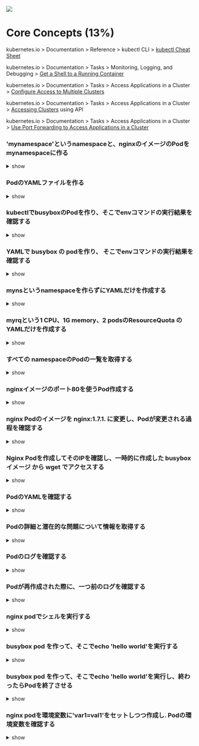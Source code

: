 ![](https://gaforgithub.azurewebsites.net/api?repo=CKAD-exercises/core_concepts&empty)
# Core Concepts (13%)

kubernetes.io > Documentation > Reference > kubectl CLI > [kubectl Cheat Sheet](https://kubernetes.io/docs/reference/kubectl/cheatsheet/)

kubernetes.io > Documentation > Tasks > Monitoring, Logging, and Debugging > [Get a Shell to a Running Container](https://kubernetes.io/docs/tasks/debug-application-cluster/get-shell-running-container/)

kubernetes.io > Documentation > Tasks > Access Applications in a Cluster > [Configure Access to Multiple Clusters](https://kubernetes.io/docs/tasks/access-application-cluster/configure-access-multiple-clusters/)

kubernetes.io > Documentation > Tasks > Access Applications in a Cluster > [Accessing Clusters](https://kubernetes.io/docs/tasks/access-application-cluster/access-cluster/) using API

kubernetes.io > Documentation > Tasks > Access Applications in a Cluster > [Use Port Forwarding to Access Applications in a Cluster](https://kubernetes.io/docs/tasks/access-application-cluster/port-forward-access-application-cluster/)

### 'mynamespace'というnamespaceと、nginxのイメージのPodをmynamespaceに作る

<details><summary>show</summary>
<p>

```bash
kubectl create namespace mynamespace
kubectl run nginx --image=nginx --restart=Never -n mynamespace
```

</p>
</details>

### PodのYAMLファイルを作る

<details><summary>show</summary>
<p>

--dry-run=clientを指定すると、Kubernetesにリソースは作られません。-o yamlでYAMLを出力します。

```bash
kubectl run nginx --image=nginx --restart=Never --dry-run=client -n mynamespace -o yaml > pod.yaml
```

```bash
cat pod.yaml
```

```yaml
apiVersion: v1
kind: Pod
metadata:
  creationTimestamp: null
  labels:
    run: nginx
  name: nginx
  namespace: mynamespace
spec:
  containers:
  - image: nginx
    name: nginx
    resources: {}
  dnsPolicy: ClusterFirst
  restartPolicy: Always
status: {}
```

kubectl create -fでYAMLを元にリソースを作ります。

```bash
kubectl create -f pod.yaml
```

一行で上記の内容をやる場合は以下のようになります。

```bash
kubectl run nginx --image=nginx --restart=Never --dry-run=client -o yaml | kubectl create -n mynamespace -f -
```

</p>
</details>

### kubectlでbusyboxのPodを作り、そこでenvコマンドの実行結果を確認する

<details><summary>show</summary>
<p>

アウトプットを表示したらそのままPodを削除する場合

```bash
kubectl run busybox --image=busybox --command --restart=Never -it --rm -- env
```

コマンドを実行したあと、ログを確認する場合

```bash
kubectl run busybox --image=busybox --command --restart=Never -- env
kubectl logs busybox
```

</p>
</details>

### YAMLで busybox の podを作り、 そこでenvコマンドの実行結果を確認する

<details><summary>show</summary>
<p>

```bash
kubectl run busybox --image=busybox --restart=Never --dry-run=client -o yaml --command -- env > envpod.yaml
```

```YAML
apiVersion: v1
kind: Pod
metadata:
  creationTimestamp: null
  labels:
    run: busybox
  name: busybox
spec:
  containers:
  - command:
    - env
    image: busybox
    name: busybox
    resources: {}
  dnsPolicy: ClusterFirst
  restartPolicy: Never
status: {}
```

YAMLからPodを作成してログを確認します。

```bash
kubectl apply -f envpod.yaml
kubectl logs busybox
```

</p>
</details>

### mynsというnamespaceを作らずにYAMLだけを作成する

<details><summary>show</summary>
<p>

```bash
kubectl create namespace myns -o yaml --dry-run=client
```

```yaml
apiVersion: v1
kind: Namespace
metadata:
  creationTimestamp: null
  name: myns
spec: {}
status: {}
```

</p>
</details>

### myrqという1 CPU、1G memory、2 podsのResourceQuota のYAMLだけを作成する

<details><summary>show</summary>
<p>

hardの反対はsoftですが、ResourceQuotaにはsoftの制限は定義できません。制限を超えると即座に適用されます。

単純にcpuと定義した場合はrequests.cpuと同じ意味になります。

```bash
kubectl create quota myrq --hard=cpu=1,memory=1G,pods=2 --dry-run=client -o yaml
```

```yaml
apiVersion: v1
kind: ResourceQuota
metadata:
  creationTimestamp: null
  name: myrq
spec:
  hard:
    cpu: "1"
    memory: 1G
    pods: "2"
status: {}
```

</p>
</details>

### すべての namespaceのPodの一覧を取得する

<details><summary>show</summary>
<p>

```bash
kubectl get po --all-namespaces
```

以下のようにしても同じ結果になります。

```bash
kubectl get po -A
```
</p>
</details>

### nginxイメージのポート80を使うPod作成する

<details><summary>show</summary>
<p>

ちなみにこの--port=80はcontainerPort: 80に反映される項目ですが、この設定は利用するポートを明示するためのもので、指定があってもなくても挙動には影響しません。

```bash
kubectl run nginx --image=nginx --restart=Never --port=80
```

</p>
</details>

### nginx Podのイメージを nginx:1.7.1. に変更し、Podが変更される過程を確認する

<details><summary>show</summary>
<p>


`kubectl set image POD/POD_NAME CONTAINER_NAME=IMAGE_NAME:TAG`のように指定することでimageを変更することができます。

```bash
kubectl set image pod/nginx nginx=nginx:1.7.1
```

コンテナが削除されて再作成される過程を確認します。

```bash
kubectl describe po nginx
kubectl get po nginx -w
```

以下ような結果になります。

```
Events:
  Type    Reason   Age                  From     Message
  ----    ------   ----                 ----     -------
  Normal  Killing  9m29s                kubelet  Container nginx definition changed, will be restarted
  Normal  Pulling  9m29s                kubelet  Pulling image "nginx:1.7.1"
  Normal  Pulled   9m19s                kubelet  Successfully pulled image "nginx:1.7.1" in 10.499051067s
  Normal  Created  9m19s (x2 over 10h)  kubelet  Created container nginx
  Normal  Started  9m19s (x2 over 10h)  kubelet  Started container nginx
```

実行しているPodのimageが何になっているかは以下で確認できます。

```bash
kubectl get po nginx -o jsonpath='{.spec.containers[].image}'
```

</p>
</details>

### Nginx Podを作成してそのIPを確認し、一時的に作成した busybox イメージ から wget でアクセスする

<details><summary>show</summary>
<p>

Nginx Podを作成してそのIPを確認します

```bash
kubectl run nginx --image=nginx --restart=Never --port=80
kubectl get po -o wide
```

```
NAME    READY   STATUS    RESTARTS   AGE   IP           NODE     NOMINATED NODE   READINESS GATES
nginx   1/1     Running   0          26s   10.42.0.18   k3sarm   <none>           <none>
```

一時的に作成した busybox イメージ から wget でアクセスします

```bash
kubectl run busybox --image=busybox --rm -it --restart=Never -- wget -O- 10.42.0.18
```

以下の方法でも同じことができます

```bash
NGINX_IP=$(kubectl get pod nginx -o jsonpath='{.status.podIP}')
kubectl run busybox --image=busybox --env="NGINX_IP=$NGINX_IP" --rm -it --restart=Never -- sh -c 'wget -O- $NGINX_IP:80'
``` 

</p>
</details>

### PodのYAMLを確認する

<details><summary>show</summary>
<p>

```bash
kubectl get po nginx -o yaml
# or
kubectl get po nginx -oyaml
# or
kubectl get po nginx --output yaml
# or
kubectl get po nginx --output=yaml
```

</p>
</details>

### Podの詳細と潜在的な問題について情報を取得する

<details><summary>show</summary>
<p>

```bash
kubectl describe po nginx
```

</p>
</details>

### Podのログを確認する

<details><summary>show</summary>
<p>

```bash
kubectl logs nginx
```

</p>
</details>

### Podが再作成された際に、一つ前のログを確認する

<details><summary>show</summary>
<p>

```bash
kubectl logs nginx -p
# or
kubectl logs nginx --previous
```

</p>
</details>

### nginx podでシェルを実行する

<details><summary>show</summary>
<p>

```bash
kubectl exec -it nginx -- /bin/sh
```

</p>
</details>

### busybox pod を作って、そこでecho 'hello world'を実行する

<details><summary>show</summary>
<p>

```bash
kubectl run busybox --image=busybox -it --restart=Never -- echo 'hello world'
# or
kubectl run busybox --image=busybox -it --restart=Never -- /bin/sh -c 'echo hello world'
```

</p>
</details>

### busybox pod を作って、そこでecho 'hello world'を実行し、終わったらPodを終了させる

<details><summary>show</summary>
<p>

```bash
kubectl run busybox --image=busybox -it --rm --restart=Never -- /bin/sh -c 'echo hello world'
kubectl get po # nowhere to be found :)
```

</p>
</details>

### nginx podを環境変数に'var1=val1'をセットしつつ作成し. Podの環境変数を確認する

<details><summary>show</summary>
<p>

```bash
kubectl run nginx --image=nginx --restart=Never --env=var1=val1
# then
kubectl exec -it nginx -- env
# or
kubectl exec -it nginx -- sh -c 'echo $var1'
# or
kubectl describe po nginx | grep val1
# or
kubectl run nginx --restart=Never --image=nginx --env=var1=val1 -it --rm -- env
```

</p>
</details>
